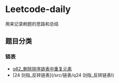 # Leetcode-daily
用来记录刷题的思路和总结

## 题目分类

### 链表
- [q82_删除排序链表中重复元素](/src/链表/q82_删除排序链表中重复元素)
- [24 剑指_反转链表](/src/链表/q24 剑指_反转链表I)
